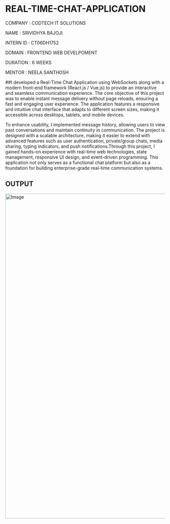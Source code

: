 # REAL-TIME-CHAT-APPLICATION

COMPANY : CODTECH IT SOLUTIONS

NAME : SRIVIDHYA BAJOJI

INTERN ID : CT06DH1752

DOMAIN : FRONTEND WEB DEVELPOMENT

DURATION : 6 WEEKS

MENTOR : NEELA SANTHOSH

##I developed a Real-Time Chat Application using WebSockets along with a modern front-end framework (React.js / Vue.js) to provide an interactive and seamless communication experience. The core objective of this project was to enable instant message delivery without page reloads, ensuring a fast and engaging user experience. The application features a responsive and intuitive chat interface that adapts to different screen sizes, making it accessible across desktops, tablets, and mobile devices.

To enhance usability, I implemented message history, allowing users to view past conversations and maintain continuity in communication. The project is designed with a scalable architecture, making it easier to extend with advanced features such as user authentication, private/group chats, media sharing, typing indicators, and push notifications.Through this project, I gained hands-on experience with real-time web technologies, state management, responsive UI design, and event-driven programming. This application not only serves as a functional chat platform but also as a foundation for building enterprise-grade real-time communication systems.

## OUTPUT
<img width="1920" height="1020" alt="Image" src="https://github.com/user-attachments/assets/5f310653-3cb1-4108-a9cf-4b9d891d4b2b" />
